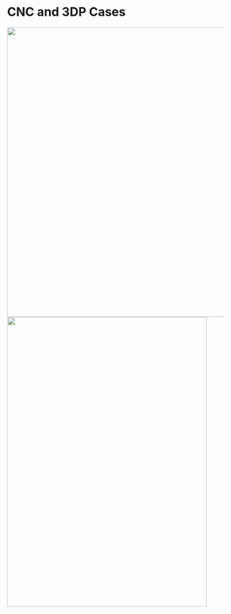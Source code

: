 # CNC and 3DP Cases

<img width="512" height="674" src="https://github.com/user-attachments/assets/a47d96ad-60ea-4858-99d8-80887e0dac65" />
<img width="464" height="674" src="https://github.com/user-attachments/assets/cfc16cee-ff7f-4ca4-acc8-b28bac769b40" />
